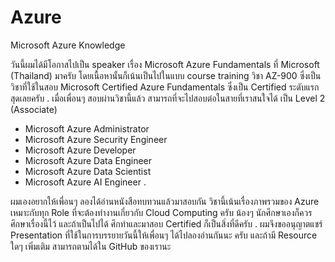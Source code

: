 # Azure
Microsoft Azure Knowledge

วันนี้ผมได้มีโอกาสไปเป็น speaker เรื่อง Microsoft Azure Fundamentals ที่ Microsoft (Thailand) มาครับ โดยเนื้อหานั้นก็เน้นเป็นไปในแบบ course training วิชา AZ-900 ซึ่งเป็นวิชาที่ใช้ในสอบ Microsoft Certified Azure Fundamentals ซึ่งเป็น Certified ระดับแรกสุดเลยครับ
.
เมื่อเพื่อนๆ สอบผ่านวิชานี้แล้ว สามารถที่จะไปสอบต่อในสายที่เราสนใจได้ เป็น Level 2 (Associate)
- Microsoft Azure Administrator
- Microsoft Azure Security Engineer
- Microsoft Azure Developer
- Microsoft Azure Data Engineer
- Microsoft Azure Data Scientist
- Microsoft Azure AI Engineer 
.

ผมเองอยากให้เพื่อนๆ ลองได้อ่านหนังสือทบทวนแล้วมาสอบกัน วิชานี้เน้นเรื่องภาพรวมของ Azure เหมาะกับทุก Role ที่จะต้องทำงานเกี่ยวกับ Cloud Computing ครับ น้องๆ นักศึกษาเองก็ควรศึกษาเรื่องนี้ไว้ และถ้าเป็นไปได้ ศึกทำและมาสอบ Certified ก็เป็นสิ่งที่ดีครับ
.
ผมจึงขออนุญาตแชร์ Presentation ที่ใช้ในการบรรยายวันนี้ให้เพื่อนๆ ได้ไปลองอ่านกันนะ ครับ และถ้ามี Resource ใดๆ เพิ่มเติม สามารถตามได้ใน GitHub ของเรานะ
